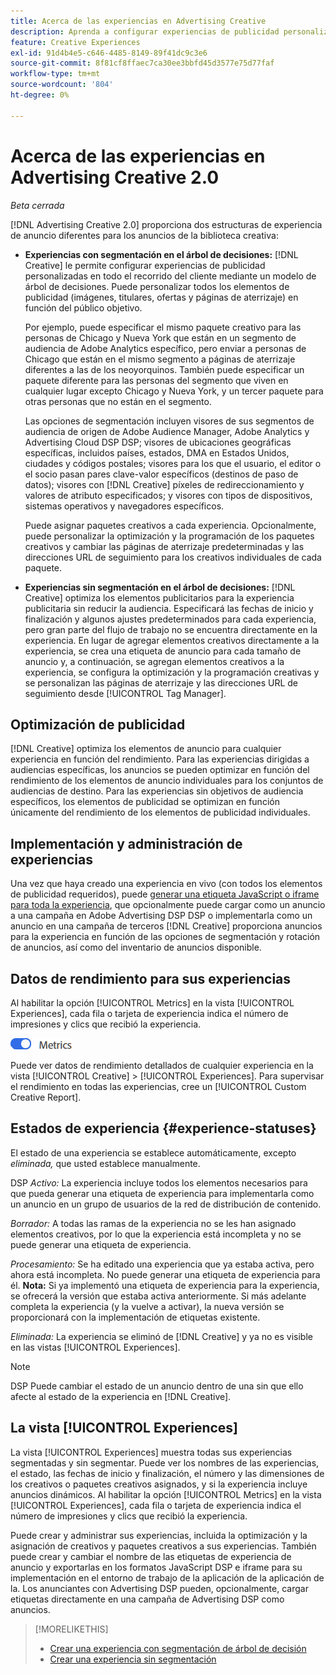 ```yaml
---
title: Acerca de las experiencias en Advertising Creative
description: Aprenda a configurar experiencias de publicidad personalizadas y optimizar los elementos de publicidad en función del rendimiento.
feature: Creative Experiences
exl-id: 91d4b4e5-c646-4485-8149-89f41dc9c3e6
source-git-commit: 8f81cf8ffaec7ca30ee3bbfd45d3577e75d77faf
workflow-type: tm+mt
source-wordcount: '804'
ht-degree: 0%

---
```


# Acerca de las experiencias en Advertising Creative 2.0

*Beta cerrada*

<!-- Revisit Description metadata -->

<!-- MORE -->

[!DNL Advertising Creative 2.0] proporciona dos estructuras de experiencia de anuncio diferentes para los anuncios de la biblioteca creativa<!-- can use a single library only -->:

* **Experiencias con segmentación en el árbol de decisiones:** [!DNL Creative] le permite configurar experiencias de publicidad personalizadas en todo el recorrido del cliente mediante un modelo de árbol de decisiones. Puede personalizar todos los elementos de publicidad (imágenes, titulares, ofertas y páginas de aterrizaje) en función del público objetivo.

  Por ejemplo, puede especificar el mismo paquete creativo para las personas de Chicago y Nueva York que están en un segmento de audiencia de Adobe Analytics específico, pero enviar a personas de Chicago que están en el mismo segmento a páginas de aterrizaje diferentes a las de los neoyorquinos. También puede especificar un paquete diferente para las personas del segmento que viven en cualquier lugar excepto Chicago y Nueva York, y un tercer paquete para otras personas que no están en el segmento.

  Las opciones de segmentación incluyen visores de sus segmentos de audiencia de origen de Adobe Audience Manager, Adobe Analytics y Advertising Cloud DSP DSP; visores de ubicaciones geográficas específicas, incluidos países, estados, DMA en Estados Unidos, ciudades y códigos postales; visores para los que el usuario, el editor o el socio pasan pares clave-valor específicos (destinos de paso de datos); visores con [!DNL Creative] píxeles de redireccionamiento y valores de atributo especificados; y visores con tipos de dispositivos, sistemas operativos y navegadores específicos.

  Puede asignar paquetes creativos a cada experiencia. Opcionalmente, puede personalizar la optimización y la programación de los paquetes creativos y cambiar las páginas de aterrizaje predeterminadas y las direcciones URL de seguimiento <!-- and any flexible attributes --> para los creativos individuales de cada paquete.

* **Experiencias sin segmentación en el árbol de decisiones:** [!DNL Creative] optimiza los elementos publicitarios para la experiencia publicitaria sin reducir la audiencia.<!-- For first-party creatives, [!DNL Creative] serves the ads. --> Especificará las fechas de inicio y finalización y algunos ajustes predeterminados para cada experiencia, pero gran parte del flujo de trabajo no se encuentra directamente en la experiencia. En lugar de agregar elementos creativos directamente a la experiencia, se crea una etiqueta de anuncio para cada tamaño de anuncio y, a continuación, se agregan elementos creativos a la experiencia, se configura la optimización y la programación creativas y se personalizan las páginas de aterrizaje y las direcciones URL de seguimiento desde [!UICONTROL Tag Manager].

## Optimización de publicidad

<!-- MORE -->
[!DNL Creative] optimiza los elementos de anuncio para cualquier experiencia en función del rendimiento. Para las experiencias dirigidas a audiencias específicas, los anuncios se pueden optimizar en función del rendimiento de los elementos de anuncio individuales para los conjuntos de audiencias de destino. Para las experiencias sin objetivos de audiencia específicos, los elementos de publicidad se optimizan en función únicamente del rendimiento de los elementos de publicidad individuales.

## Implementación y administración de experiencias

Una vez que haya creado una experiencia en vivo (con todos los elementos de publicidad requeridos), puede [generar una etiqueta JavaScript o iframe para toda la experiencia](experience-tag-export.md), que opcionalmente puede cargar como un anuncio a una campaña en Adobe Advertising DSP DSP o implementarla como un anuncio en una campaña de terceros [!DNL Creative] proporciona anuncios para la experiencia en función de las opciones de segmentación y rotación de anuncios, así como del inventario de anuncios disponible.

## Datos de rendimiento para sus experiencias

Al habilitar la opción [!UICONTROL Metrics] en la vista [!UICONTROL Experiences], cada fila o tarjeta de experiencia indica el número de impresiones y clics que recibió la experiencia.

![Opción de métricas](/help/creative/assets/metrics-option.png "Opción de métricas")

<!-- insert screen shot of Metrics option?  If not, then add instructions elsewhere -->

<!-- I don't see this as of 1/9; why only in the table view?   You can also add conversion columns in the table view. -->

Puede ver datos de rendimiento detallados de cualquier experiencia en la vista [!UICONTROL Creative] > [!UICONTROL Experiences]. Para supervisar el rendimiento en todas las experiencias, cree un [!UICONTROL Custom Creative Report].

<!--
You can [view detailed performance data for any experience](experience-performance-details.md) from the Creative > Experiences view. To monitor performance across your experiences, [create custom reports](/help/dsp/reports/report-create.md).
-->

## Estados de experiencia {#experience-statuses}

<!-- verify that these are all still the same -->

El estado de una experiencia se establece automáticamente, excepto *eliminada,* que usted establece manualmente.

DSP *Activo:* La experiencia incluye todos los elementos necesarios para que pueda generar una etiqueta de experiencia para implementarla como un anuncio en un grupo de usuarios de la red de distribución de contenido. <!-- A live experience may be scheduled to start in the future -->

*Borrador:* A todas las ramas de la experiencia no se les han asignado elementos creativos, por lo que la experiencia está incompleta y no se puede generar una etiqueta de experiencia.

*Procesamiento:* Se ha editado una experiencia que ya estaba activa, pero ahora está incompleta. No puede generar una etiqueta de experiencia para él. **Nota:** Si ya implementó una etiqueta de experiencia para la experiencia, se ofrecerá la versión que estaba activa anteriormente. Si más adelante completa la experiencia (y la vuelve a activar), la nueva versión se proporcionará con la implementación de etiquetas existente.

*Eliminada:* La experiencia se eliminó de [!DNL Creative] y ya no es visible en las vistas [!UICONTROL Experiences].

>[!NOTE]
>
>DSP Puede cambiar el estado de un anuncio dentro de una sin que ello afecte al estado de la experiencia en [!DNL Creative].

## La vista [!UICONTROL Experiences]

La vista [!UICONTROL Experiences] muestra todas sus experiencias segmentadas y sin segmentar. Puede ver los nombres de las experiencias, el estado, las fechas de inicio y finalización, el número y las dimensiones de los creativos o paquetes creativos asignados, y si la experiencia incluye anuncios dinámicos. Al habilitar la opción [!UICONTROL Metrics] en la vista [!UICONTROL Experiences], cada fila o tarjeta de experiencia indica el número de impresiones y clics que recibió la experiencia.

Puede crear y administrar sus experiencias, incluida la optimización y la asignación de creativos y paquetes creativos a sus experiencias. También puede crear y cambiar el nombre de las etiquetas de experiencia de anuncio y exportarlas en los formatos JavaScript DSP e iframe para su implementación en el entorno de trabajo de la aplicación de la aplicación de la. Los anunciantes con Advertising DSP pueden, opcionalmente, cargar etiquetas directamente en una campaña de Advertising DSP como anuncios.

<!--
### Available actions

* [Download data within the view](experience-download-view.md)

        + [Assign and unassign creative bundles to a final node](/help/creative/experiences/experience-assign-creative-bundles.md)
* Experiences with decision tree targeting: [Create](/help/creative/experiences/experience-create-targeting.md) and [edit](/help/creative/experiences/experience-edit-targeting.md) experiences, [assign and unassign creative bundles](/help/creative/experiences/experience-assign-creative-bundles.md), [customize creative optimization and scheduling](/help/creative/experiences/experience-optimization-scheduling-targeting.md), and [customize the tracking URLs for creatives](/help/creative/experiences/experience-tracking-urls-targeting.md)

* Experiences without decision tree targeting: [Create](experience-create-no-targeting.md) and [edit](/help/creative/experiences/experience-edit-no-targeting.md)

* [Clone](experience-clone.md) an experience

* [Preview](experience-preview.md) an experience

* [Share a demo URL](experience-share-demo-url.md) for an experience

* [Export ad tags for an experience](experience-tag-export.md)

* [Delete](experience-delete.md) an experience

-->

<!-- You can add or remove labels for your experiences.-->

<!-- Add links to workflows once they're done -->

>[!MORELIKETHIS]
>
>* [Crear una experiencia con segmentación de árbol de decisión](experience-create-targeting.md)
>* [Crear una experiencia sin segmentación](experience-create-no-targeting.md)
